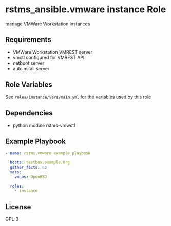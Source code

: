 rstms_ansible.vmware instance Role
========================

manage VMWare Workstation instances 

Requirements
------------

  - VMWare Workstation VMREST server
  - vmctl configured for VMREST API
  - netboot server
  - autoinstall server

Role Variables
--------------

See `roles/instance/vars/main.yml` for the variables used by this role

Dependencies
------------

  - python module rstms-vmwctl

Example Playbook
----------------

```yaml
- name: rstms.vmware example playbook

  hosts: testbox.example.org
  gather_facts: no
  vars:
    vm_os: OpenBSD

  roles:
    - instance
```

License
-------

GPL-3

